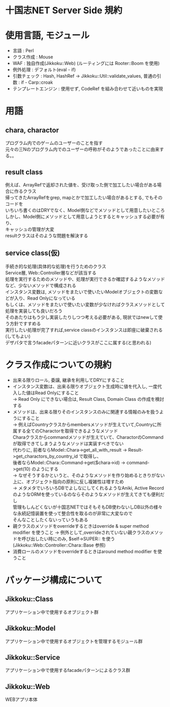 # 十国志NET Server Side 規約

# 使用言語, モジュール
* 言語                 : Perl
* クラス作成           : Mouse
* WAF                  : 独自作成(Jikkoku::Web) (ルーティングには Rooter::Boom を使用)
* 例外処理             : デフォルト(eval - if)
* 引数チェック         : Hash, HashRef -> Jikkoku::Util::validate_values, 普通の引数 : if - Carp::croak
* テンプレートエンジン : 使用せず, CodeRef を組み合わせて近いものを実現

# 用語

## chara, charactor
プログラム内でのゲームのユーザーのことを指す  
元々の三Nのプログラム内でのユーザーの呼称がそのようであったことに由来する。。  

## result class 
例えば、ArrayRefで返却された値を、受け取った側で加工したい場合がある場合に作るクラス  
帰ってきたArrayRefをgrep, mapとかで加工したい場合があるとする, でもそのコードを  
いちいち書くのはDRYでなく、Model側などでメソッドとして用意したいところ  
しかし、Model側にメソッドとして用意しようとするとキャッシュする必要が有り、  
キャッシュの管理が大変  
resultクラスはそのような問題を解決する  

## service class(仮)
手続き的な処理(具体的な処理)を行うためのクラス  
Service層, Web::Controller層などが該当する  
処理を実行するためのメソッドや、処理が実行できるか確認するようなメソッドなど、少ないメソッドで構成される  
インスタンス変数は, メソッドをまたいで使いたいModelオブジェクトの変数などが入り、Read Onlyになっている  
もしくは、メソッドをまたいで使いたい変数が少なければクラスメソッドとして処理を実装しても良いだろう  
そのあたりはもう少し実装したりしつつ考える必要がある, 現状ではnewして使う方針ですすめる  
実行したい処理が完了すれば,service classのインスタンスは即座に破棄される(してもよい)  
デザパタで言うfacadeパターンに近いクラスがここに属する(と思われる)  

# クラス作成についての規約
* 出来る限りロール, 委譲, 継承を利用してDRYにすること  
* インスタンス変数は、出来る限りオブジェクト生成時に値を代入し, 一度代入した値はRead Onlyにすること  
  -> Read Only にできない場合は, Result Class, Domain Class の作成を検討する  
* メソッドは、出来る限りそのインスタンスのみに関連する情報のみを扱うようにすること  
  -> 例えばCountryクラスからmembersメソッドが生えていて,Countryに所属する全てのCharactorを取得できるようなメソッド  
     Charaクラスからcommandメソッドが生えていて、CharactorのCommandが取得できてしまうようなメソッドは実装すべきでない  
     代わりに, 前者ならModel::Chara->get_all_with_result -> Result->get_charactors_by_country_id で取得し、  
     後者ならModel::Chara::Command->get($chara->id) -> command->get(10) のようにする  
  -> なぜそうするかというと、そのようなメソッドを作り始めるときりがない上に、オブジェクト指向の原則に反し複雑性は増すため  
  -> メタメタでいろいろDBでよしなにしてくれるようなAniki, Active Record のようなORMを使っているのならそのようなメソッドが生えてきても便利だし  
     管理もしんどくないが十国志NETではそもそもDB使わないしDB以外の様々な永続記憶装置を使って整合性を取るのが非常に大変なので  
     そんなことしたくないっていうもある  
* 親クラスのメソッドをoverrideするときはoverride & super method modifier を使うこと
  -> 例外として,overrideされていない親クラスのメソッドを呼び出したい時にのみ, $self->SUPER:: を使う(Jikkoku::Web::Controller::Chara::Base 参照)
* 消費ロールのメソッドをoverrideするときはaround method modifier を使うこと

# パッケージ構成について

## Jikkoku::Class
アプリケーション中で使用するオブジェクト群  

## Jikkoku::Model
アプリケーション中で使用するオブジェクトを管理するモジュール群  

## Jikkoku::Service
アプリケーション中で使用するfacadeパターンによるクラス群

## Jikkoku::Web
WEBアプリ本体  

